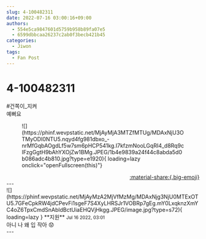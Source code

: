 ```yaml
---
slug: 4-100482311
date: 2022-07-16 03:00:16+09:00
authors:
  - 554e5ca9847601d5759b958b89fa07e5
  - 6599dbbcaa26237c2ab0f3becb421b45
categories:
  - Jiwon
tags:
  - Fan Post
---
```


# 4-100482311

<div class="post-container" markdown="1">
<div class="content-container md-sidebar__scrollwrap" markdown="1">

\#건쪽이_지켜<br>예뻐요
<figure markdown="1">
![](https://phinf.wevpstatic.net/MjAyMjA3MTZfMTUg/MDAxNjU3OTMyODI0NTU5.nqyd4fg981dbxo_-nrMfGqbAOgdLf5w7sm6pHCP541kg.I7kfzmNooLGqRI4_d8Rq9cIFzgGgtH9bAhYXOjZw1BMg.JPEG/1b4e9839a24f44c8abda5d0b086adc4b810.jpg?type=e1920){ loading=lazy onclick="openFullscreen(this)"}
</figure>


</div>
</div>

<div style="text-align: right;" markdown="1">
<a href="https://weverse.io/fromis9/fanpost/4-100482311" style="text-align: right;">:material-share:{.big-emoji}</a>
</div>
---

<div class="comments-container md-sidebar__scrollwrap" markdown="1">
<div class="comment" markdown="1">
<div class='id-container' markdown="1">
![](https://phinf.wevpstatic.net/MjAyMzA2MjVfMzMg/MDAxNjg3NjU0MTExOTU5.7GFeCpkRW4jdCPevFi1sgeF7S4XyLHRSJr1VOBRp7gEg.mY0LxqknzXmYC4oZ6TpxCmdSnAbldBctUiaEHQVjHkgg.JPEG/image.jpg?type=s72){ loading=lazy }
**<span class="artist">지원</span>** <small>Jul 16 2022, 03:01</small><br>
</div>
<div class='comment-body' markdown="1">
아니 나 왜 입 작아 😟
</div>
</div>
</div>
---
